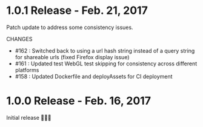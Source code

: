 # 1.0.1 Release - Feb. 21, 2017
Patch update to address some consistency issues.

CHANGES
* #162 : Switched back to using a url hash string instead of a query string for shareable urls (fixed Firefox display issue)
* #161 : Updated test WebGL test skipping for consistency across different platforms
* #158 : Updated Dockerfile and deployAssets for CI deployment

# 1.0.0 Release - Feb. 16, 2017
Initial release 🎉🎉🎉
